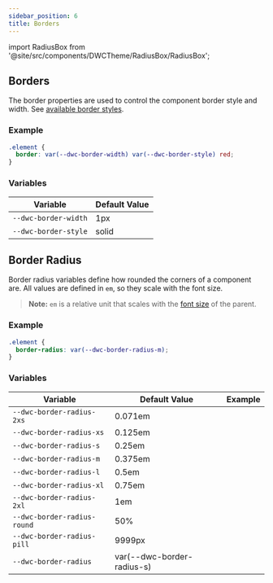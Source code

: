 ```yaml
---
sidebar_position: 6
title: Borders
---
```


import RadiusBox from '@site/src/components/DWCTheme/RadiusBox/RadiusBox';

## Borders

The border properties are used to control the component border style and width. See [available border styles](https://developer.mozilla.org/en-US/docs/Web/CSS/border-style).

### Example

```css
.element {
  border: var(--dwc-border-width) var(--dwc-border-style) red;
}
```

### Variables

| **Variable**         | **Default Value** |
|----------------------|-------------------|
| `--dwc-border-width` | 1px               |
| `--dwc-border-style` | solid             |

## Border Radius

Border radius variables define how rounded the corners of a component are. All values are defined in `em`, so they scale with the font size.

> **Note:** `em` is a relative unit that scales with the [font size](https://developer.mozilla.org/en-US/docs/Web/CSS/font-size) of the parent.

### Example

```css
.element {
  border-radius: var(--dwc-border-radius-m);
}
```

### Variables

| **Variable**                | **Default Value**          | **Example**                         |
|-----------------------------|-----------------------------|--------------------------------------|
| `--dwc-border-radius-2xs`   | 0.071em                    | <RadiusBox radius="--dwc-border-radius-2xs" /> |
| `--dwc-border-radius-xs`    | 0.125em                    | <RadiusBox radius="--dwc-border-radius-xs" /> |
| `--dwc-border-radius-s`     | 0.25em                     | <RadiusBox radius="--dwc-border-radius-s" />  |
| `--dwc-border-radius-m`     | 0.375em                    | <RadiusBox radius="--dwc-border-radius-m" />  |
| `--dwc-border-radius-l`     | 0.5em                      | <RadiusBox radius="--dwc-border-radius-l" />  |
| `--dwc-border-radius-xl`    | 0.75em                     | <RadiusBox radius="--dwc-border-radius-xl" /> |
| `--dwc-border-radius-2xl`   | 1em                        | <RadiusBox radius="--dwc-border-radius-2xl" /> |
| `--dwc-border-radius-round` | 50%                        | <RadiusBox radius="--dwc-border-radius-round" /> |
| `--dwc-border-radius-pill`  | 9999px                     | <RadiusBox radius="--dwc-border-radius-pill" /> |
| `--dwc-border-radius`       | var(--dwc-border-radius-s) | <RadiusBox radius="--dwc-border-radius" />     |